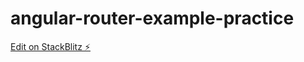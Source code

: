 # angular-router-example-practice

[Edit on StackBlitz ⚡️](https://stackblitz.com/edit/angular-router-example-practice)
